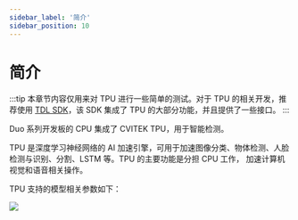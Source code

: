 ```yaml
---
sidebar_label: '简介'
sidebar_position: 10
---
```


# 简介

:::tip
本章节内容仅用来对 TPU 进行一些简单的测试。对于 TPU 的相关开发，推荐使用 [TDL SDK](https://milkv.io/zh/docs/duo/application-development/tdl-sdk/tdl-sdk-introduction)，该 SDK 集成了 TPU 的大部分功能，并且提供了一些接口。
:::

Duo 系列开发板的 CPU 集成了 CVITEK TPU，用于智能检测。

TPU 是深度学习神经网络的 AI 加速引擎，可用于加速图像分类、物体检测、人脸检测与识别、分割、LSTM 等。TPU 的主要功能是分担 CPU 工作， 加速计算机视觉和语音相关操作。

TPU 支持的模型相关参数如下：

<Image src='/docs/duo/tpu/duo-tpu-model.webp' maxWidth='80%' align='left' />
